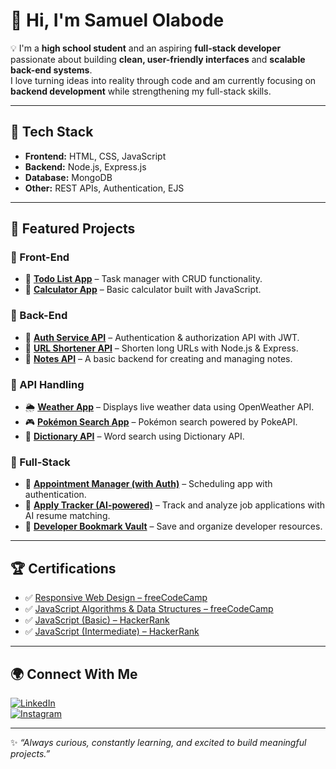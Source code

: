 # 👋 Hi, I'm **Samuel Olabode**  

💡 I'm a **high school student** and an aspiring **full-stack developer** passionate about building **clean, user-friendly interfaces** and **scalable back-end systems**.  
I love turning ideas into reality through code and am currently focusing on **backend development** while strengthening my full-stack skills.  

---

## 🚀 Tech Stack  

- **Frontend:** HTML, CSS, JavaScript  
- **Backend:** Node.js, Express.js  
- **Database:** MongoDB  
- **Other:** REST APIs, Authentication, EJS  

---

## 📌 Featured Projects  

### 🔹 Front-End  
- 📝 [**Todo List App**](https://github.com/DevOlabode/todoList-App) – Task manager with CRUD functionality.  
- 🧮 [**Calculator App**](https://github.com/DevOlabode/simple-calculator-app) – Basic calculator built with JavaScript.  

### 🔹 Back-End  
- 🔑 [**Auth Service API**](https://github.com/DevOlabode/auth-service-API) – Authentication & authorization API with JWT.  
- 🔗 [**URL Shortener API**](https://github.com/DevOlabode/URL_shortener) – Shorten long URLs with Node.js & Express.  
- 📝 [**Notes API**](https://github.com/DevOlabode/notes_API) – A basic backend for creating and managing notes.  
  

### 🔹 API Handling  
- 🌦 [**Weather App**](https://github.com/DevOlabode/weather-App) – Displays live weather data using OpenWeather API.  
- 🎮 [**Pokémon Search App**](https://github.com/DevOlabode/pokemon-website) – Pokémon search powered by PokeAPI.
- 📖 [**Dictionary API**](https://github.com/DevOlabode/DIctionary-with-API) – Word search using Dictionary API.

### 🔹 Full-Stack  
- 📅 [**Appointment Manager (with Auth)**](https://github.com/DevOlabode/appointment-manager-with-auth) – Scheduling app with authentication.  
- 📂 [**Apply Tracker (AI-powered)**](https://github.com/DevOlabode/apply-tracker-final) – Track and analyze job applications with AI resume matching.  
- 🔖 [**Developer Bookmark Vault**](https://github.com/DevOlabode/developer-bookmark-vault) – Save and organize developer resources.  

---

## 🏆 Certifications  

- ✅ [Responsive Web Design – freeCodeCamp](https://www.freecodecamp.org/certification/DevOlabode/responsive-web-design)  
- ✅ [JavaScript Algorithms & Data Structures – freeCodeCamp](https://www.freecodecamp.org/certification/DevOlabode/javascript-algorithms-and-data-structures-v8)  
- ✅ [JavaScript (Basic) – HackerRank](https://www.hackerrank.com/certificates/884b42dc829d)  
- ✅ [JavaScript (Intermediate) – HackerRank](https://www.hackerrank.com/certificates/ca76dd870b7f)  

---

## 🌍 Connect With Me  

[![LinkedIn](https://img.shields.io/badge/LinkedIn-0A66C2?style=for-the-badge&logo=linkedin&logoColor=white)](https://linkedin.com/in/Samuelolabode)  
[![Instagram](https://img.shields.io/badge/Instagram-E4405F?style=for-the-badge&logo=instagram&logoColor=white)](https://www.instagram.com/devolabode/)  

---

✨ *“Always curious, constantly learning, and excited to build meaningful projects.”*  
